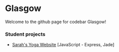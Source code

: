 # Glasgow

Welcome to the github page for codebar Glasgow!

### Student projects

* [Sarah's Yoga Website](https://github.com/sarahp1630/yoga_website) [JavaScript - Express, Jade]

